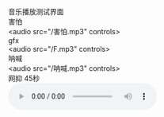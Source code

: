 音乐播放测试界面<br />
害怕<br />
<audio src="/害怕.mp3" controls></audio><br />
gfx<br />
<audio src="/F.mp3" controls></audio><br />
呐喊<br />
<audio src="/呐喊.mp3" controls></audio><br />
网抑 45秒<br />
<audio src="https://onedrive.gimhoy.com/1drv/aHR0cHM6Ly8xZHJ2Lm1zL3UvcyFBbmoxU2JnUUdqVHhoakxWdGlTSTYtajk1S3N6P2U9Nko4SU9D.mp3" controls></audio><br />

